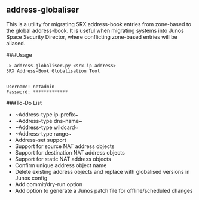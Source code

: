 ## address-globaliser

This is a utility for migrating SRX address-book entries from zone-based to the global address-book.  It is useful when migrating systems into Junos Space Security Director, where conflicting zone-based entries will be aliased.

###Usage

```
-> address-globaliser.py <srx-ip-address>
SRX Address-Book Globalisation Tool


Username: netadmin 
Password: *************
```

###To-Do List
* ~Address-type ip-prefix~
* ~Address-type dns-name~
* ~Address-type wildcard~
* ~Address-type range~
* Address-set support
* Support for source NAT address objects
* Support for destination NAT address objects
* Support for static NAT address objects
* Confirm unique address object name
* Delete existing address objects and replace with globalised versions in Junos config
* Add commit/dry-run option
* Add option to generate a Junos patch file for offline/scheduled changes
